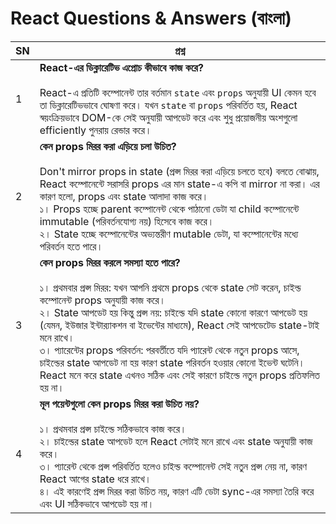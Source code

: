 # React Questions & Answers (বাংলা)

| SN | প্রশ্ন |
|----|--------|
| 1  | **React-এর ডিক্লারেটিভ এপ্রোচ কীভাবে কাজ করে?** <br><br> React-এ প্রতিটি কম্পোনেন্ট তার বর্তমান `state` এবং `props` অনুযায়ী UI কেমন হবে তা ডিক্লারেটিভভাবে ঘোষণা করে। যখন `state` বা `props` পরিবর্তিত হয়, React স্বয়ংক্রিয়ভাবে DOM-কে সেই অনুযায়ী আপডেট করে এবং শুধু প্রয়োজনীয় অংশগুলো efficiently পুনরায় রেন্ডার করে। |
| 2  | **কেন props মিরর করা এড়িয়ে চলা উচিত?** <br><br> Don't mirror props in state (প্রপ্স মিরর করা এড়িয়ে চলতে হবে) বলতে বোঝায়, React কম্পোনেন্টে সরাসরি props এর মান state-এ কপি বা mirror না করা। এর কারণ হলো, props এবং state আলাদা কাজ করে। <br> ১। Props হচ্ছে parent কম্পোনেন্ট থেকে পাঠানো ডেটা যা child কম্পোনেন্টে immutable (পরিবর্তনযোগ্য নয়) হিসেবে কাজ করে। <br> ২। State হচ্ছে কম্পোনেন্টের অভ্যন্তরীণ mutable ডেটা, যা কম্পোনেন্টের মধ্যে পরিবর্তন হতে পারে। |
| 3  | **কেন props মিরর করলে সমস্যা হতে পারে?** <br><br> ১। প্রথমবার প্রপ্স মিরর: যখন আপনি প্রথমে props থেকে state সেট করেন, চাইল্ড কম্পোনেন্ট props অনুযায়ী কাজ করে। <br> ২। State আপডেট হয় কিন্তু প্রপ্স নয়: চাইল্ডে যদি state কোনো কারণে আপডেট হয় (যেমন, ইউজার ইন্টার‌্যাকশন বা ইভেন্টের মাধ্যমে), React সেই আপডেটেড state-টাই মনে রাখে। <br> ৩। প্যারেন্টের props পরিবর্তন: পরবর্তীতে যদি প্যারেন্ট থেকে নতুন props আসে, চাইল্ডের state আপডেট না হয় কারণ state পরিবর্তন হওয়ার কোনো ইভেন্ট ঘটেনি। React মনে করে state এখনও সঠিক এবং সেই কারণে চাইল্ডে নতুন props প্রতিফলিত হয় না। |
| 4  | **মূল পয়েন্টগুলো কেন props মিরর করা উচিত নয়?** <br><br> ১। প্রথমবার প্রপ্স চাইল্ডে সঠিকভাবে কাজ করে। <br> ২। চাইল্ডের state আপডেট হলে React সেটাই মনে রাখে এবং state অনুযায়ী কাজ করে। <br> ৩। প্যারেন্ট থেকে প্রপ্স পরিবর্তিত হলেও চাইল্ড কম্পোনেন্ট সেই নতুন প্রপ্স নেয় না, কারণ React আগের state ধরে রাখে। <br> ৪। এই কারণেই প্রপ্স মিরর করা উচিত নয়, কারণ এটি ডেটা sync-এর সমস্যা তৈরি করে এবং UI সঠিকভাবে আপডেট হয় না। |
